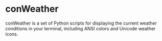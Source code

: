 # conWeather
conWeather is a set of Python scripts for displaying the current weather conditions in your terminal, including ANSI colors and Unicode weather icons.
